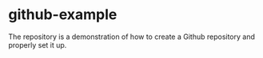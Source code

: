 # github-example
The repository is a demonstration of how to create a Github repository and properly set it up. 

